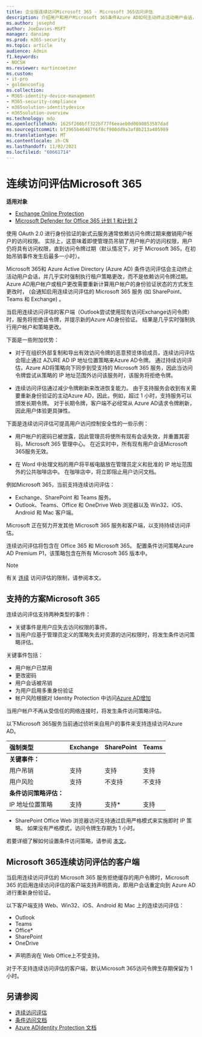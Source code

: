 ```yaml
---
title: 企业版连续访问Microsoft 365 - Microsoft 365访问评估
description: 介绍用户和用户Microsoft 365条件Azure AD如何主动终止活动用户会话，并近实时强制执行租户策略更改。
ms.author: josephd
author: JoeDavies-MSFT
manager: dansimp
ms.prod: m365-security
ms.topic: article
audience: Admin
f1.keywords:
- NOCSH
ms.reviewer: martincoetzer
ms.custom:
- it-pro
- goldenconfig
ms.collection:
- M365-identity-device-management
- M365-security-compliance
- m365solution-identitydevice
- m365solution-overview
ms.technology: mdo
ms.openlocfilehash: 1625f266bff322bf77f6eeaeb0d0690853587dad
ms.sourcegitcommit: bf3965b46487f6f8cf900dd9a3af8b213a405989
ms.translationtype: MT
ms.contentlocale: zh-CN
ms.lasthandoff: 11/02/2021
ms.locfileid: "60661714"
---
```

# <a name="continuous-access-evaluation-for-microsoft-365"></a>连续访问评估Microsoft 365

**适用对象**
- [Exchange Online Protection](exchange-online-protection-overview.md)
- [Microsoft Defender for Office 365 计划 1 和计划 2](defender-for-office-365.md)

使用 OAuth 2.0 进行身份验证的新式云服务通常依赖访问令牌过期来撤销用户帐户的访问权限。 实际上，这意味着即使管理员吊销了用户帐户的访问权限，用户仍将具有访问权限，直到访问令牌过期（默认情况下，对于 Microsoft 365，在初始吊销事件发生后最多一小时）。  

Microsoft 365和 Azure Active Directory (Azure AD) 条件访问评估会主动终止活动用户会话，并几乎实时强制执行租户策略更改，而不是依赖访问令牌过期。 Azure AD用户帐户或租户更改需要重新计算用户帐户的身份验证状态的方式发生更改时， (会通知启用连续访问评估的 Microsoft 365 服务 (如 SharePoint、Teams 和 Exchange) 。 

当启用连续访问评估的客户端（Outlook尝试使用现有访问Exchange访问令牌）时，服务将拒绝该令牌，并提示新的Azure AD身份验证。 结果是几乎实时强制执行用户帐户和策略更改。  

下面是一些附加优势：

- 对于在组织外部复制和导出有效访问令牌的恶意预览体验成员，连续访问评估会阻止通过 AZURE AD IP 地址位置策略来Azure AD令牌。 通过持续访问评估，Azure AD将策略向下同步到受支持的 Microsoft 365 服务，因此当访问令牌尝试从策略的 IP 地址范围外访问该服务时，该服务将拒绝令牌。 

- 连续访问评估通过减少令牌刷新来改进恢复能力。 由于支持服务会收到有关需要重新身份验证的主动Azure AD，因此，例如，超过 1 小时，支持服务可以颁发长期令牌。 对于长期令牌，客户端不必经常从 Azure AD请求令牌刷新，因此用户体验更具弹性。

下面是连续访问评估可提高用户访问控制安全性的一些示例： 

- 用户帐户的密码已被泄露，因此管理员将使所有现有会话失效，并重置其密码，Microsoft 365 管理中心。 在近实时中，所有现有用户会话Microsoft 365服务无效。 

- 在 Word 中处理文档的用户将平板电脑放在管理员定义和批准的 IP 地址范围外的公共咖啡店中。 在咖啡店中，将立即阻止用户访问文档。 

例如Microsoft 365，当前支持连续访问评估：

- Exchange、SharePoint 和 Teams 服务。 
- Outlook、Teams、Office 和 OneDrive Web 浏览器以及 Win32、iOS、Android 和 Mac 客户端。 

Microsoft 正在努力开发其他 Microsoft 365 服务和客户端，以支持持续访问评估。 

连续访问评估将包含在 Office 365 和 Microsoft 365。 配置条件访问策略Azure AD Premium P1，该策略包含在所有 Microsoft 365 版本中。

>[!Note]
>有关 [连续](/azure/active-directory/conditional-access/concept-continuous-access-evaluation#limitations) 访问评估的限制，请参阅本文。
>

## <a name="scenarios-supported-by-microsoft-365"></a>支持的方案Microsoft 365 

连续访问评估支持两种类型的事件： 

- 关键事件是用户应失去访问权限的事件。 
- 当用户应基于管理员定义的策略失去对资源的访问权限时，将发生条件访问策略评估。  

关键事件包括： 

- 用户帐户已禁用 
- 更改密码 
- 用户会话被吊销 
- 为用户启用多重身份验证 
- 帐户风险根据对 Identity Protection 中访问[Azure AD增加](/azure/active-directory/identity-protection/overview-identity-protection)

当用户帐户不再从受信任的网络连接时，将发生条件访问策略评估。 

以下Microsoft 365服务当前通过侦听来自用户的事件来支持连续访问Azure AD。  

| 强制类型  | Exchange | SharePoint | Teams |
|:-------|:-----|:-------|:-------|
| **关键事件：** |  |  |  |
| 用户吊销 | 支持 | 支持 | 支持 |
| 用户风险 | 支持 | 不支持 | 不支持 |
| **条件访问策略评估：** |  |  |  |
| IP 地址位置策略 | 支持 | 支持* | 支持 |

* SharePoint Office Web 浏览器访问支持通过启用严格模式来实施即时 IP 策略。 如果没有严格模式，访问令牌生存期为 1 小时。   

若要详细了解如何设置条件访问策略，请参阅 [本文](/azure/active-directory/conditional-access/overview)。

## <a name="microsoft-365-clients-supporting-continuous-access-evaluation"></a>Microsoft 365连续访问评估的客户端 

当启用连续访问评估的 Microsoft 365 服务拒绝缓存的用户令牌时，Microsoft 365 的启用连续访问评估的客户端支持声明质询，即用户会话重定向到 Azure AD 进行重新身份验证。  

以下客户端支持 Web、Win32、iOS、Android 和 Mac 上的连续访问评估： 

- Outlook 
- Teams 
- Office*
- SharePoint 
- OneDrive 

* 声明质询在 Web Office上不受支持。

对于不支持连续访问评估的客户端，默认Microsoft 365访问令牌生存期保留为 1 小时。    

## <a name="see-also"></a>另请参阅

- [连续访问评估](/azure/active-directory/conditional-access/concept-continuous-access-evaluation)
- [条件访问文档](/azure/active-directory/conditional-access/overview)
- [Azure ADIdentity Protection 文档](/azure/active-directory/identity-protection/overview-identity-protection)
